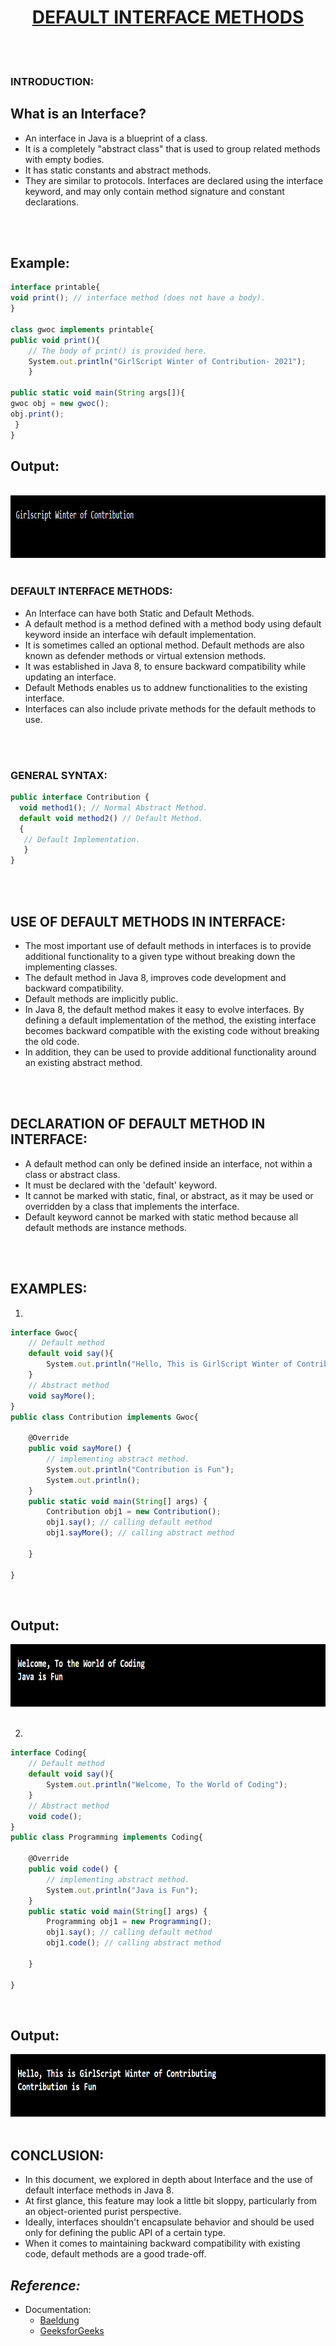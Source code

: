 <h1 align="center"><b><u>DEFAULT INTERFACE METHODS</u></b></h1>
<br>
<br>

### **INTRODUCTION:** <br>
## **What is an Interface?**
- An interface in Java is a blueprint of a class.
- It is a completely "abstract class" that is used to group related methods with empty bodies.
- It has static constants and abstract methods.
- They are similar to protocols. Interfaces are declared using the interface keyword, and may only contain method signature and constant declarations.
<br>
<br>

## **Example:**
```jsx
interface printable{
void print(); // interface method (does not have a body).
}

class gwoc implements printable{
public void print(){
    // The body of print() is provided here.
    System.out.println("GirlScript Winter of Contribution- 2021");
    }

public static void main(String args[]){
gwoc obj = new gwoc();
obj.print();
 }
}
```

## **Output:**
<br>
<img src="assests/Image1.png" alt="Example of Interface" style="width:700px; height:100px;">
<br>
<br>

### **DEFAULT INTERFACE METHODS:**
- An Interface can have both Static and Default Methods.
- A default method is a method defined with a method body using default keyword inside an interface wih default implementation.
- It is sometimes called an optional method. Default methods are also known as defender methods or virtual extension methods.
- It was established in Java 8, to ensure backward compatibility while updating an interface.
- Default Methods enables us to addnew functionalities to the existing interface.
- Interfaces can also include private methods for the default methods to use.
<br>
<br>

### **GENERAL SYNTAX:**
```jsx
public interface Contribution {
  void method1(); // Normal Abstract Method.
  default void method2() // Default Method.
  {
   // Default Implementation.
   }
}
```

<br>
<br>

## **USE OF DEFAULT METHODS IN INTERFACE:**
- The most important use of default methods in interfaces is to provide additional functionality to a given type without breaking down the implementing classes.
- The default method in Java 8, improves code development and backward compatibility.
- Default methods are implicitly public.
- In Java 8, the default method makes it easy to evolve interfaces. By defining a default implementation of the method, the existing interface becomes backward compatible with the existing code without breaking the old code.
- In addition, they can be used to provide additional functionality around an existing abstract method.
<br>
<br>

## **DECLARATION OF DEFAULT METHOD IN INTERFACE:**
- A default method can only be defined inside an interface, not within a class or abstract class.
- It must be declared with the 'default' keyword.
- It cannot be marked with static, final, or abstract, as it may be used or overridden by a class that implements the interface.
- Default keyword cannot be marked with static method because all default methods are instance methods.
<br>
<br>

## **EXAMPLES:**
1. 
```jsx
interface Gwoc{
    // Default method
    default void say(){
        System.out.println("Hello, This is GirlScript Winter of Contributing");
    }
    // Abstract method
    void sayMore();
}
public class Contribution implements Gwoc{

    @Override
    public void sayMore() {
        // implementing abstract method.
        System.out.println("Contribution is Fun");
        System.out.println();
    }
    public static void main(String[] args) {
        Contribution obj1 = new Contribution();
        obj1.say(); // calling default method
        obj1.sayMore(); // calling abstract method

    }

}
```
<br>

## **Output:**
<img src="assests/Image2.png" alt="Example of Default Interface 1.0" style="width:700px; height:100px;">
<br>
<br>

2. 
```jsx
interface Coding{
    // Default method
    default void say(){
        System.out.println("Welcome, To the World of Coding");
    }
    // Abstract method
    void code();
}
public class Programming implements Coding{

    @Override
    public void code() {
        // implementing abstract method.
        System.out.println("Java is Fun");
    }
    public static void main(String[] args) {
        Programming obj1 = new Programming();
        obj1.say(); // calling default method
        obj1.code(); // calling abstract method

    }

}
```
<br>

## **Output:**
<img src="assests/Image3.png" alt="Example of Default Interface 2.0" style="width:700px; height:100px;">
<br>
<br>

## **CONCLUSION:**
- In this document, we explored in depth about Interface and the use of default interface methods in Java 8.
- At first glance, this feature may look a little bit sloppy, particularly from an object-oriented purist perspective.
- Ideally, interfaces shouldn't encapsulate behavior and should be used only for defining the public API of a certain type.
- When it comes to maintaining backward compatibility with existing code, default methods are a good trade-off.

## *Reference:*
   - Documentation:
     - <a href="https://www.baeldung.com/">Baeldung</a> 
     - <a href="https://www.geeksforgeeks.org/default-methods-java/">GeeksforGeeks</a>
<br>
